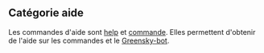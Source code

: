 ## Catégorie aide
Les commandes d'aide sont [help](../commands/help.md) et [commande](../commands/commande.md).
Elles permettent d'obtenir de l'aide sur les commandes et le [Greensky-bot](https://bit.ly/39WtbBC).
